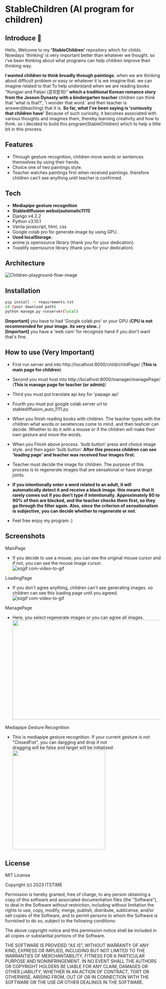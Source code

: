# StableChildren (AI program for children)
## Introduce 👋
Hello, Welcome to my **'StableChildren'** repository which for childs. Nowdays 'thinking' is very important better than whatever we thought. so i've been thinking about what programs can help children improve their thinking way.

**I wanted children to think broadly through paintings.** when we are thinking about difficult problem or easy or whatever it is we imagine that. we can imagine related to that To help understand when we are reading books "Kongjwi and Patjwi (콩쥐팥쥐)" **which a traditional Korean romance story from the Joseon Dynasty with a kindergarten teacher** children can think that 'what is that?', 'i wonder that word.' and then teacher is answerd(teaching) that it is. **So far, what I've been saying is 'curiousity that children have'** Because of such curiosity, it becomes associated with various thoughts and imagines them, thereby learning creativity and how to think. so i decided to build this program(StableChildren) which to help a little bit in this process.

## Features
- Through gesture recognition, children move words or sentences themselves by using their hands.
- Choice one of two paintings style.
- Teacher watches paintings first when received paintings. therefore children can't see anything until teacher is confirmed.

## Tech
- **Mediapipe gesture recognition**
- **Stablediffusion webui(automatic1111)**
- Django v4.2.2
- Python v3.10.1
- Vanila javascript, html, css
- Google colab pro for generate image by using GPU.
- **Used localStorage.**
- anime js opensource library (thank you for your dedication).
- Toastify opensource library (thank you for your dedication).

## Architecture
![Children-playground-flow-image](https://github.com/ITSTIME1/children-playground/assets/88642524/e1a0b53a-9930-4191-9b42-f3e24d1c2225)
## Installation
```sh
pip install -r requirements.txt
cd (your download path)
python manage.py runserver(local)
```
**[Important]** you have to had 'Google colab pro' or your GPU (**CPU is not recommended for your image. its very slow..**)<br>
**[Important]** you have a 'web cam' for recognize hand if you don't want that's fine.

## How to use (Very Important)
- First run server and into http://localhost:8000/child/childPage/ (**This is main page for children**)

- Second you must host into http://localhost:8000/manager/managePage/ (**This is manage page for teacher (or admin)**)
- Third you must put translate api key for 'papago api'
- Fourth you must put google colab server url to stablediffusion_auto_1111.py
- When you finish reading books with children. The teacher types with the children what words or senetences come to mind. and then teahcer can decide. Whether to do it with a mouse or if the children will make their own gesture and move the words.
- When you Finish above process. 'bulb button' press and choice image style. and then again 'bulb button' **After this process children can see 'loading page' and teacher was received four images first.**
- Teacher must decide the image for children. The purpose of this process is to regenerate images that are sensational or have strange joints.
- **If you intentionally enter a word related to an adult, it will automatically detect it and receive a black image. this means that It rarely comes out if you don't type if intentionally. Approximately 80 to 90% of then are blocked, and the teacher checks them first, so they go through the filter again. Also, since the criterion of sensationalism is subjective, you can decide whether to regenerate or not.**
- Feel free enjoy my program :)

## Screenshots
MainPage
- If you decide to use a mouse, you can see the original mouse cursor and if not, you can see the mouse image cursor.<br>
![ezgif com-video-to-gif](https://github.com/ITSTIME1/children-playground/assets/88642524/d895646e-e37e-4676-90aa-0fd3126b7912) 

LoadingPage
- If you don't agree anything, children can't see generating images. so children can see this loading page until you agreed.<br>
![ezgif com-video-to-gif](https://github.com/ITSTIME1/children-playground/assets/88642524/2c870d48-d034-4cbd-a8fc-43ecae8c003c)

ManagePage
- Here, you select regenerate images or you can agree all images.<br>
  <img src="https://github.com/ITSTIME1/children-playground/assets/88642524/ac70b967-44b9-4d60-a72d-9a3234a15c61" width="600" height="320">

Mediapipe Gesture Recognition
- This is mediapipe gesture recognition. If your current gesture is not "ClosedFist", you can dargging and drop if not<br>
  dragging will be false and target will be initialized.<br>
  <img src="https://github.com/ITSTIME1/StableChildren/assets/88642524/48591f6d-2758-4cdb-ae7a-3d1f2b19ad74" width="300" height="320">
  
## License
MIT License

Copyright (c) 2023 ITSTIME

Permission is hereby granted, free of charge, to any person obtaining a copy
of this software and associated documentation files (the "Software"), to deal
in the Software without restriction, including without limitation the rights
to use, copy, modify, merge, publish, distribute, sublicense, and/or sell
copies of the Software, and to permit persons to whom the Software is
furnished to do so, subject to the following conditions:

The above copyright notice and this permission notice shall be included in all
copies or substantial portions of the Software.

THE SOFTWARE IS PROVIDED "AS IS", WITHOUT WARRANTY OF ANY KIND, EXPRESS OR
IMPLIED, INCLUDING BUT NOT LIMITED TO THE WARRANTIES OF MERCHANTABILITY,
FITNESS FOR A PARTICULAR PURPOSE AND NONINFRINGEMENT. IN NO EVENT SHALL THE
AUTHORS OR COPYRIGHT HOLDERS BE LIABLE FOR ANY CLAIM, DAMAGES OR OTHER
LIABILITY, WHETHER IN AN ACTION OF CONTRACT, TORT OR OTHERWISE, ARISING FROM,
OUT OF OR IN CONNECTION WITH THE SOFTWARE OR THE USE OR OTHER DEALINGS IN THE
SOFTWARE.
